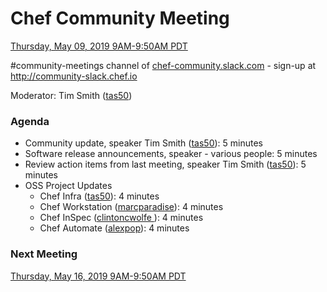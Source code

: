 # Chef Community Meeting

[Thursday, May 09, 2019 9AM-9:50AM PDT](http://everytimezone.com/#2019-05-09,240,cn3)

\#community-meetings channel of [chef-community.slack.com](http://chef-community.slack.com) - sign-up at <http://community-slack.chef.io>

Moderator: Tim Smith ([tas50](https://www.github.com/tas50/))

### Agenda
* Community update, speaker Tim Smith ([tas50](https://www.github.com/tas50/)): 5 minutes
* Software release announcements, speaker - various people: 5 minutes
* Review action items from last meeting, speaker Tim Smith ([tas50](https://www.github.com/tas50/)): 5 minutes
* OSS Project Updates
  * Chef Infra ([tas50](https://www.github.com/tas50/)): 4 minutes
  * Chef Workstation ([marcparadise](https://www.github.com/marcparadise/)): 4 minutes
  * Chef InSpec ([clintoncwolfe ](https://www.github.com/clintoncwolfe/)): 4 minutes
  * Chef Automate ([alexpop](https://www.github.com/alexpop/)): 4 minutes

### Next Meeting

[Thursday, May 16, 2019 9AM-9:50AM PDT](http://everytimezone.com/#2019-05-16,240,cn3)
